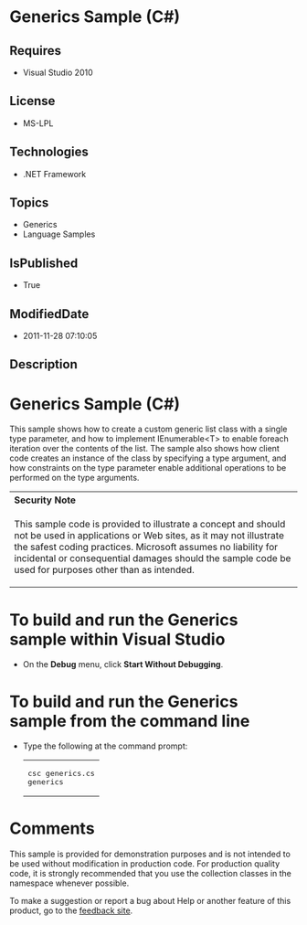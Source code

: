 # Generics Sample (C#)
## Requires
* Visual Studio 2010
## License
* MS-LPL
## Technologies
* .NET Framework
## Topics
* Generics
* Language Samples
## IsPublished
* True
## ModifiedDate
* 2011-11-28 07:10:05
## Description

<h1>
<h1>Generics Sample (C#)</h1>
<div id="mainSection">
<div id="mainBody">
<div id="allHistory" class="saveHistory"></div>
<p></p>
<p>This sample shows how to create a custom generic list class with a single type parameter, and how to implement IEnumerable&lt;T&gt; to enable foreach iteration over the contents of the list. The sample also shows how client code creates an instance of the
 class by specifying a type argument, and how constraints on the type parameter enable additional operations to be performed on the type arguments.</p>
<div class="alert">
<table width="100%" cellspacing="0" cellpadding="0">
<tbody>
<tr>
<th align="left">Security Note </th>
</tr>
<tr>
<td>
<p>This sample code is provided to illustrate a concept and should not be used in applications or Web sites, as it may not illustrate the safest coding practices. Microsoft assumes no liability for incidental or consequential damages should the sample code
 be used for purposes other than as intended.</p>
</td>
</tr>
</tbody>
</table>
</div>
<h1 class="heading">To build and run the Generics sample within Visual Studio</h1>
<div id="procedureSection1" class="section">
<ul>
<li>
<p>On the <b>Debug</b> menu, click <b>Start Without Debugging</b>.</p>
</li></ul>
</div>
<h1 class="heading">To build and run the Generics sample from the command line</h1>
<div id="procedureSection2" class="section">
<ul>
<li>
<p>Type the following at the command prompt: </p>
<div class="code"><span>
<table width="100%" cellspacing="0" cellpadding="0">
<tbody>
<tr>
<td colspan="2">
<pre>csc generics.cs
generics</pre>
</td>
</tr>
</tbody>
</table>
</span></div>
</li></ul>
</div>
<h1 class="heading">Comments</h1>
<div id="sectionSection0" class="seeAlsoNoToggleSection">
<p>This sample is provided for demonstration purposes and is not intended to be used without modification in production code. For production quality code, it is strongly recommended that you use the collection classes in the namespace whenever possible.
</p>
</div>
</div>
<div id="footer">
<div class="footerLine"></div>
To make a suggestion or report a bug about Help or another feature of this product, go to the
<a href="http://go.microsoft.com/fwlink/?LinkId=9790442">feedback site</a>. </div>
</div>
</h1>
